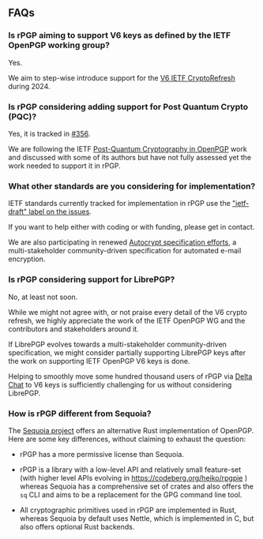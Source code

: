 ## FAQs

### Is rPGP aiming to support V6 keys as defined by the IETF OpenPGP working group? 

Yes.  

We aim to step-wise introduce support for the 
[V6 IETF CryptoRefresh](https://datatracker.ietf.org/doc/draft-ietf-openpgp-crypto-refresh/) 
during 2024. 


### Is rPGP considering adding support for Post Quantum Crypto (PQC)? 

Yes, it is tracked in [#356](https://github.com/rpgp/rpgp/issues/356). 

We are following the IETF [Post-Quantum Cryptography in OpenPGP](https://www.ietf.org/archive/id/draft-ietf-openpgp-pqc-03.html) work and discussed with some of its authors
but have not fully assessed yet the work needed to support it in rPGP. 


### What other standards are you considering for implementation? 

IETF standards currently tracked for implementation in rPGP 
use the ["ietf-draft" label on the issues](https://github.com/rpgp/rpgp/labels/ietf-draft). 

If you want to help either with coding or with funding,
please get in contact. 

We are also participating in renewed [Autocrypt specification efforts](https://autocrypt.org),
a multi-stakeholder community-driven specification for automated e-mail encryption. 


### Is rPGP considering support for LibrePGP? 

No, at least not soon. 

While we might not agree with, or not praise every detail of the V6 crypto refresh,
we highly appreciate the work of the IETF OpenPGP WG and the contributors and stakeholders around it. 

If LibrePGP evolves towards a multi-stakeholder community-driven specification, 
we might consider partially supporting LibrePGP keys 
after the work on supporting IETF OpenPGP V6 keys is done. 

Helping to smoothly move some hundred thousand users of rPGP via [Delta Chat](https://delta.chat) 
to V6 keys is sufficiently challenging for us without considering LibrePGP. 


### How is rPGP different from Sequoia?

The [Sequoia project](https://sequoia-pgp.org/) offers an alternative 
Rust implementation of OpenPGP. 
Here are some key differences, without claiming to exhaust the question: 

- rPGP has a more permissive license than Sequoia.

- rPGP is a library with a low-level API and relatively small feature-set 
  (with higher level APIs evolving in https://codeberg.org/heiko/rpgpie ) 
  whereas Sequoia has a comprehensive set of crates and also offers
  the `sq` CLI and aims to be a replacement for the GPG command line tool. 

- All cryptographic primitives used in rPGP are implemented in Rust,
  whereas Sequoia by default uses Nettle, which is implemented in C, 
  but also offers optional Rust backends. 
